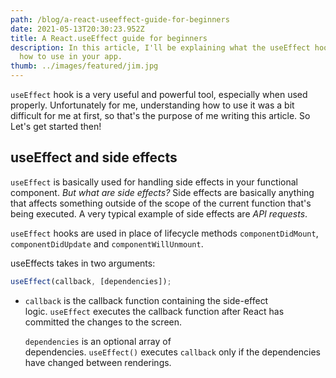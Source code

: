 ```yaml
---
path: /blog/a-react-useeffect-guide-for-beginners
date: 2021-05-13T20:30:23.952Z
title: A React.useEffect guide for beginners
description: In this article, I'll be explaining what the useEffect hook is and
  how to use in your app.
thumb: ../images/featured/jim.jpg
---
```

`useEffect` hook is a very useful and powerful tool, especially when used properly. Unfortunately for me, understanding how to use it was a bit difficult for me at first, so that's the purpose of me writing this article. So Let's get started then!

## useEffect and side effects

`useEffect` is basically used for handling side effects in your functional component. *But what are side effects?* Side effects are basically anything that affects something outside of the scope of the current function that's being executed. A very typical example of side effects are *API requests*.

`useEffect` hooks are used in place of lifecycle methods `componentDidMount`, `componentDidUpdate` and `componentWillUnmount`.

useEffects takes in two arguments:

```javascript
useEffect(callback, [dependencies]);
```

* `callback` is the callback function containing the side-effect logic. `useEffect` executes the callback function after React has committed the changes to the screen.

  `dependencies` is an optional array of dependencies. `useEffect()` executes `callback` only if the dependencies have changed between renderings.
